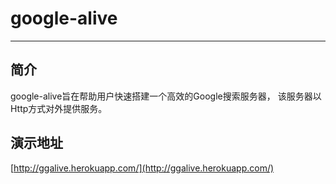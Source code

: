 # google-alive
---------------------------------------------------
## 简介
google-alive旨在帮助用户快速搭建一个高效的Google搜索服务器， 该服务器以Http方式对外提供服务。

## 演示地址
 [http://ggalive.herokuapp.com/](http://ggalive.herokuapp.com/)